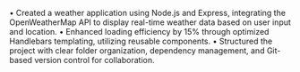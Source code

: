 • Created a weather application using Node.js and Express, integrating the OpenWeatherMap API to display real-time
weather data based on user input and location.
• Enhanced loading efficiency by 15% through optimized Handlebars templating, utilizing reusable components.
• Structured the project with clear folder organization, dependency management, and Git-based version control for
collaboration.
